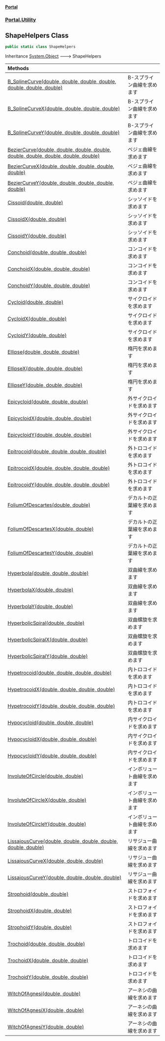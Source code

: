 #### [Portal](index.md 'index')
### [Portal.Utility](Portal.Utility.md 'Portal.Utility')

## ShapeHelpers Class

```csharp
public static class ShapeHelpers
```

Inheritance [System.Object](https://docs.microsoft.com/en-us/dotnet/api/System.Object 'System.Object') &#129106; ShapeHelpers

| Methods | |
| :--- | :--- |
| [B_SplineCurve(double, double, double, double, double, double, double)](ShapeHelpers.B_SplineCurve(double,double,double,double,double,double,double).md 'Portal.Utility.ShapeHelpers.B_SplineCurve(double, double, double, double, double, double, double)') | B-スプライン曲線を求めます |
| [B_SplineCurveX(double, double, double, double)](ShapeHelpers.B_SplineCurveX(double,double,double,double).md 'Portal.Utility.ShapeHelpers.B_SplineCurveX(double, double, double, double)') | B-スプライン曲線を求めます |
| [B_SplineCurveY(double, double, double, double)](ShapeHelpers.B_SplineCurveY(double,double,double,double).md 'Portal.Utility.ShapeHelpers.B_SplineCurveY(double, double, double, double)') | B-スプライン曲線を求めます |
| [BezierCurve(double, double, double, double, double, double, double, double, double)](ShapeHelpers.BezierCurve(double,double,double,double,double,double,double,double,double).md 'Portal.Utility.ShapeHelpers.BezierCurve(double, double, double, double, double, double, double, double, double)') | ベジェ曲線を求めます |
| [BezierCurveX(double, double, double, double, double)](ShapeHelpers.BezierCurveX(double,double,double,double,double).md 'Portal.Utility.ShapeHelpers.BezierCurveX(double, double, double, double, double)') | ベジェ曲線を求めます |
| [BezierCurveY(double, double, double, double, double)](ShapeHelpers.BezierCurveY(double,double,double,double,double).md 'Portal.Utility.ShapeHelpers.BezierCurveY(double, double, double, double, double)') | ベジェ曲線を求めます |
| [Cissoid(double, double)](ShapeHelpers.Cissoid(double,double).md 'Portal.Utility.ShapeHelpers.Cissoid(double, double)') | シッソイドを求めます |
| [CissoidX(double, double)](ShapeHelpers.CissoidX(double,double).md 'Portal.Utility.ShapeHelpers.CissoidX(double, double)') | シッソイドを求めます |
| [CissoidY(double, double)](ShapeHelpers.CissoidY(double,double).md 'Portal.Utility.ShapeHelpers.CissoidY(double, double)') | シッソイドを求めます |
| [Conchoid(double, double, double)](ShapeHelpers.Conchoid(double,double,double).md 'Portal.Utility.ShapeHelpers.Conchoid(double, double, double)') | コンコイドを求めます |
| [ConchoidX(double, double, double)](ShapeHelpers.ConchoidX(double,double,double).md 'Portal.Utility.ShapeHelpers.ConchoidX(double, double, double)') | コンコイドを求めます |
| [ConchoidY(double, double, double)](ShapeHelpers.ConchoidY(double,double,double).md 'Portal.Utility.ShapeHelpers.ConchoidY(double, double, double)') | コンコイドを求めます |
| [Cycloid(double, double)](ShapeHelpers.Cycloid(double,double).md 'Portal.Utility.ShapeHelpers.Cycloid(double, double)') | サイクロイドを求めます |
| [CycloidX(double, double)](ShapeHelpers.CycloidX(double,double).md 'Portal.Utility.ShapeHelpers.CycloidX(double, double)') | サイクロイドを求めます |
| [CycloidY(double, double)](ShapeHelpers.CycloidY(double,double).md 'Portal.Utility.ShapeHelpers.CycloidY(double, double)') | サイクロイドを求めます |
| [Ellipse(double, double, double)](ShapeHelpers.Ellipse(double,double,double).md 'Portal.Utility.ShapeHelpers.Ellipse(double, double, double)') | 楕円を求めます |
| [EllipseX(double, double, double)](ShapeHelpers.EllipseX(double,double,double).md 'Portal.Utility.ShapeHelpers.EllipseX(double, double, double)') | 楕円を求めます |
| [EllipseY(double, double, double)](ShapeHelpers.EllipseY(double,double,double).md 'Portal.Utility.ShapeHelpers.EllipseY(double, double, double)') | 楕円を求めます |
| [Epicycloid(double, double, double)](ShapeHelpers.Epicycloid(double,double,double).md 'Portal.Utility.ShapeHelpers.Epicycloid(double, double, double)') | 外サイクロイドを求めます |
| [EpicycloidX(double, double, double)](ShapeHelpers.EpicycloidX(double,double,double).md 'Portal.Utility.ShapeHelpers.EpicycloidX(double, double, double)') | 外サイクロイドを求めます |
| [EpicycloidY(double, double, double)](ShapeHelpers.EpicycloidY(double,double,double).md 'Portal.Utility.ShapeHelpers.EpicycloidY(double, double, double)') | 外サイクロイドを求めます |
| [Epitrocoid(double, double, double, double)](ShapeHelpers.Epitrocoid(double,double,double,double).md 'Portal.Utility.ShapeHelpers.Epitrocoid(double, double, double, double)') | 外トロコイドを求めます |
| [EpitrocoidX(double, double, double, double)](ShapeHelpers.EpitrocoidX(double,double,double,double).md 'Portal.Utility.ShapeHelpers.EpitrocoidX(double, double, double, double)') | 外トロコイドを求めます |
| [EpitrocoidY(double, double, double, double)](ShapeHelpers.EpitrocoidY(double,double,double,double).md 'Portal.Utility.ShapeHelpers.EpitrocoidY(double, double, double, double)') | 外トロコイドを求めます |
| [FoliumOfDescartes(double, double)](ShapeHelpers.FoliumOfDescartes(double,double).md 'Portal.Utility.ShapeHelpers.FoliumOfDescartes(double, double)') | デカルトの正葉線を求めます |
| [FoliumOfDescartesX(double, double)](ShapeHelpers.FoliumOfDescartesX(double,double).md 'Portal.Utility.ShapeHelpers.FoliumOfDescartesX(double, double)') | デカルトの正葉線を求めます |
| [FoliumOfDescartesY(double, double)](ShapeHelpers.FoliumOfDescartesY(double,double).md 'Portal.Utility.ShapeHelpers.FoliumOfDescartesY(double, double)') | デカルトの正葉線を求めます |
| [Hyperbola(double, double, double)](ShapeHelpers.Hyperbola(double,double,double).md 'Portal.Utility.ShapeHelpers.Hyperbola(double, double, double)') | 双曲線を求めます |
| [HyperbolaX(double, double)](ShapeHelpers.HyperbolaX(double,double).md 'Portal.Utility.ShapeHelpers.HyperbolaX(double, double)') | 双曲線を求めます |
| [HyperbolaY(double, double)](ShapeHelpers.HyperbolaY(double,double).md 'Portal.Utility.ShapeHelpers.HyperbolaY(double, double)') | 双曲線を求めます |
| [HyperbolicSpiral(double, double)](ShapeHelpers.HyperbolicSpiral(double,double).md 'Portal.Utility.ShapeHelpers.HyperbolicSpiral(double, double)') | 双曲螺旋を求めます |
| [HyperbolicSpiralX(double, double)](ShapeHelpers.HyperbolicSpiralX(double,double).md 'Portal.Utility.ShapeHelpers.HyperbolicSpiralX(double, double)') | 双曲螺旋を求めます |
| [HyperbolicSpiralY(double, double)](ShapeHelpers.HyperbolicSpiralY(double,double).md 'Portal.Utility.ShapeHelpers.HyperbolicSpiralY(double, double)') | 双曲螺旋を求めます |
| [Hypetrocoid(double, double, double, double)](ShapeHelpers.Hypetrocoid(double,double,double,double).md 'Portal.Utility.ShapeHelpers.Hypetrocoid(double, double, double, double)') | 内トロコイドを求めます |
| [HypetrocoidX(double, double, double, double)](ShapeHelpers.HypetrocoidX(double,double,double,double).md 'Portal.Utility.ShapeHelpers.HypetrocoidX(double, double, double, double)') | 内トロコイドを求めます |
| [HypetrocoidY(double, double, double, double)](ShapeHelpers.HypetrocoidY(double,double,double,double).md 'Portal.Utility.ShapeHelpers.HypetrocoidY(double, double, double, double)') | 内トロコイドを求めます |
| [Hypocycloid(double, double, double)](ShapeHelpers.Hypocycloid(double,double,double).md 'Portal.Utility.ShapeHelpers.Hypocycloid(double, double, double)') | 内サイクロイドを求めます |
| [HypocycloidX(double, double, double)](ShapeHelpers.HypocycloidX(double,double,double).md 'Portal.Utility.ShapeHelpers.HypocycloidX(double, double, double)') | 内サイクロイドを求めます |
| [HypocycloidY(double, double, double)](ShapeHelpers.HypocycloidY(double,double,double).md 'Portal.Utility.ShapeHelpers.HypocycloidY(double, double, double)') | 内サイクロイドを求めます |
| [InvoluteOfCircle(double, double)](ShapeHelpers.InvoluteOfCircle(double,double).md 'Portal.Utility.ShapeHelpers.InvoluteOfCircle(double, double)') | インボリュート曲線を求めます |
| [InvoluteOfCircleX(double, double)](ShapeHelpers.InvoluteOfCircleX(double,double).md 'Portal.Utility.ShapeHelpers.InvoluteOfCircleX(double, double)') | インボリュート曲線を求めます |
| [InvoluteOfCircleY(double, double)](ShapeHelpers.InvoluteOfCircleY(double,double).md 'Portal.Utility.ShapeHelpers.InvoluteOfCircleY(double, double)') | インボリュート曲線を求めます |
| [LissajousCurve(double, double, double, double, double, double)](ShapeHelpers.LissajousCurve(double,double,double,double,double,double).md 'Portal.Utility.ShapeHelpers.LissajousCurve(double, double, double, double, double, double)') | リサジュー曲線を求めます |
| [LissajousCurveX(double, double, double)](ShapeHelpers.LissajousCurveX(double,double,double).md 'Portal.Utility.ShapeHelpers.LissajousCurveX(double, double, double)') | リサジュー曲線を求めます |
| [LissajousCurveY(double, double, double, double)](ShapeHelpers.LissajousCurveY(double,double,double,double).md 'Portal.Utility.ShapeHelpers.LissajousCurveY(double, double, double, double)') | リサジュー曲線を求めます |
| [Strophoid(double, double)](ShapeHelpers.Strophoid(double,double).md 'Portal.Utility.ShapeHelpers.Strophoid(double, double)') | ストロフォイドを求めます |
| [StrophoidX(double, double)](ShapeHelpers.StrophoidX(double,double).md 'Portal.Utility.ShapeHelpers.StrophoidX(double, double)') | ストロフォイドを求めます |
| [StrophoidY(double, double)](ShapeHelpers.StrophoidY(double,double).md 'Portal.Utility.ShapeHelpers.StrophoidY(double, double)') | ストロフォイドを求めます |
| [Trochoid(double, double, double)](ShapeHelpers.Trochoid(double,double,double).md 'Portal.Utility.ShapeHelpers.Trochoid(double, double, double)') | トロコイドを求めます |
| [TrochoidX(double, double, double)](ShapeHelpers.TrochoidX(double,double,double).md 'Portal.Utility.ShapeHelpers.TrochoidX(double, double, double)') | トロコイドを求めます |
| [TrochoidY(double, double, double)](ShapeHelpers.TrochoidY(double,double,double).md 'Portal.Utility.ShapeHelpers.TrochoidY(double, double, double)') | トロコイドを求めます |
| [WitchOfAgnesi(double, double)](ShapeHelpers.WitchOfAgnesi(double,double).md 'Portal.Utility.ShapeHelpers.WitchOfAgnesi(double, double)') | アーネシの曲線を求めます |
| [WitchOfAgnesiX(double, double)](ShapeHelpers.WitchOfAgnesiX(double,double).md 'Portal.Utility.ShapeHelpers.WitchOfAgnesiX(double, double)') | アーネシの曲線を求めます |
| [WitchOfAgnesiY(double, double)](ShapeHelpers.WitchOfAgnesiY(double,double).md 'Portal.Utility.ShapeHelpers.WitchOfAgnesiY(double, double)') | アーネシの曲線を求めます |

